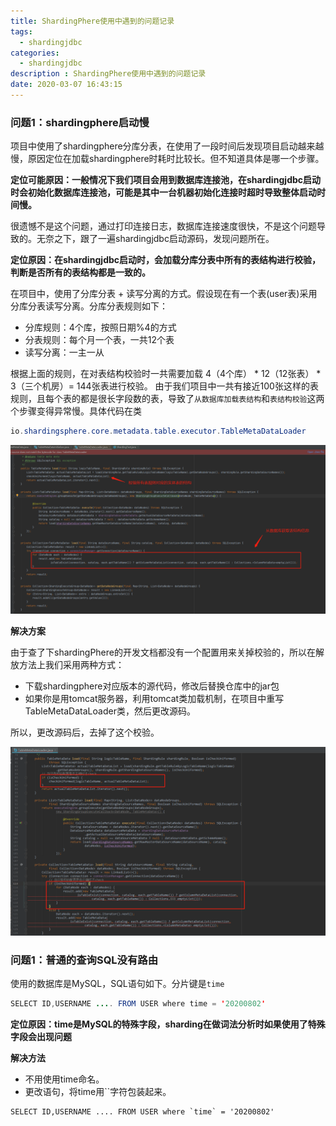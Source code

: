 ```yaml
---
title: ShardingPhere使用中遇到的问题记录
tags:
  - shardingjdbc
categories: 
  - shardingjdbc
description : ShardingPhere使用中遇到的问题记录
date: 2020-03-07 16:43:15
---
```


### **问题1：shardingphere启动慢**

项目中使用了shardingphere分库分表，在使用了一段时间后发现项目启动越来越慢，原因定位在加载shardingphere时耗时比较长。但不知道具体是哪一个步骤。

**定位可能原因：一般情况下我们项目会用到数据库连接池，在shardingjdbc启动时会初始化数据库连接池，可能是其中一台机器初始化连接时超时导致整体启动时间慢。**

很遗憾不是这个问题，通过打印连接日志，数据库连接速度很快，不是这个问题导致的。无奈之下，跟了一遍shardingjdbc启动源码，发现问题所在。

**定位原因：在shardingjdbc启动时，会加载分库分表中所有的表结构进行校验，判断是否所有的表结构都是一致的。**
<!--more-->
在项目中，使用了分库分表 + 读写分离的方式。假设现在有一个表(user表)采用分库分表读写分离。分库分表规则如下：

- 分库规则：4个库，按照日期%4的方式
- 分表规则：每个月一个表，一共12个表
- 读写分离：一主一从

根据上面的规则，在对表结构校验时一共需要加载 4（4个库） * 12（12张表） * 3（三个机房）= 144张表进行校验。 由于我们项目中一共有接近100张这样的表规则，且每个表的都是很长字段数的表，导致了`从数据库加载表结构`和`表结构校验`这两个步骤变得异常慢。具体代码在类

```java
io.shardingsphere.core.metadata.table.executor.TableMetaDataLoader
```

 ![](shardingphere-problem/1.png)

**解决方案**

由于查了下shardingPhere的开发文档都没有一个配置用来关掉校验的，所以在解放方法上我们采用两种方式：

- 下载shardingphere对应版本的源代码，修改后替换仓库中的jar包
- 如果你是用tomcat服务器，利用tomcat类加载机制，在项目中重写TableMetaDataLoader类，然后更改源码。

所以，更改源码后，去掉了这个校验。

![](shardingphere-problem/2.png)

### **问题1：普通的查询SQL没有路由**

使用的数据库是MySQL，SQL语句如下。分片键是`time`

```java
SELECT ID,USERNAME .... FROM USER where time = '20200802'
```

**定位原因：time是MySQL的特殊字段，sharding在做词法分析时如果使用了特殊字段会出现问题**

**解决方法**

- 不用使用time命名。
- 更改语句，将time用\`\`字符包装起来。

```
SELECT ID,USERNAME .... FROM USER where `time` = '20200802'
```

